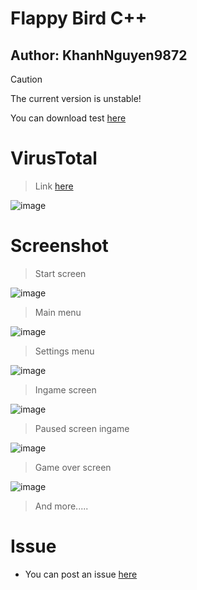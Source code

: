 # Flappy Bird C++
## Author: KhanhNguyen9872

> [!CAUTION]
> The current version is unstable!
>
> You can download test [here](https://codeload.github.com/KhanhNguyen9872/Flappy_Bird_CPP/zip/refs/heads/main)

# VirusTotal
> Link [here](https://www.virustotal.com/gui/file/bdaf02a8842dec2ff559b940c9466bab9d7886e2c4f2d5f32ca6709736454221?nocache=1)
>
![image](https://github.com/KhanhNguyen9872/Flappy_Bird_CPP/assets/88880309/661ef50d-267e-4fc5-b325-dbb9516eecc5)


# Screenshot
> Start screen
> 
![image](https://github.com/KhanhNguyen9872/Flappy_Bird_CPP/assets/88880309/189ce5ec-f7b7-46e5-a4aa-f6980d05f3dc)

> Main menu
> 
![image](https://github.com/KhanhNguyen9872/Flappy_Bird_CPP/assets/88880309/ba5f6f14-f0f4-4995-ac4f-b238af3e52b1)

> Settings menu
>
![image](https://github.com/KhanhNguyen9872/Flappy_Bird_CPP/assets/88880309/f26b596a-e64c-4d7f-8797-76b22cf9017f)


> Ingame screen
>
![image](https://github.com/KhanhNguyen9872/Flappy_Bird_CPP/assets/88880309/fbcea048-7e1f-42ef-ba30-1f5658f9c2b6)

> Paused screen ingame
>
![image](https://github.com/KhanhNguyen9872/Flappy_Bird_CPP/assets/88880309/de16b61d-7c46-4acd-9a80-fe81002e0a55)

> Game over screen
>
![image](https://github.com/KhanhNguyen9872/Flappy_Bird_CPP/assets/88880309/a55bd119-468b-4ce8-900d-6506564cf1ec)

> And more.....

# Issue
- You can post an issue [here](https://github.com/KhanhNguyen9872/Flappy_Bird_CPP/issues/new)

